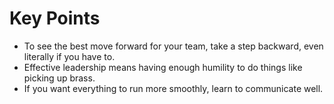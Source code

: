 # Key Points

- To see the best move forward for your team, take a step backward, even literally if you have to.
- Effective leadership means having enough humility to do things like picking up brass.
- If you want everything to run more smoothly, learn to communicate well.